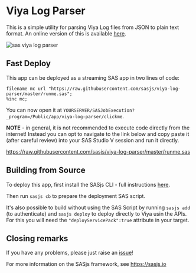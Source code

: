 # Viya Log Parser

This is a simple utility for parsing Viya Log files from JSON to plain text format.  An online version of this is available [here](https://sasjs.io/log-parser/).

![sas viya log parser](https://sasjs.io/img/log-parser.png)

## Fast Deploy
This app can be deployed as a streaming SAS app in two lines of code:

```
filename mc url "https://raw.githubusercontent.com/sasjs/viya-log-parser/master/runme.sas";
%inc mc;
```

You can now open it at `YOURSERVER/SASJobExecution?_program=/Public/app/viya-log-parser/clickme`.

**NOTE** - in general, it is not recommended to execute code directly from the internet! Instead you can opt to navigate to the link below and copy paste it (after careful review) into your SAS Studio V session and run it directly.

https://raw.githubusercontent.com/sasjs/viya-log-parser/master/runme.sas



## Building from Source

To deploy this app, first install the SASjs CLI - full instructions [here](https://cli.sasjs.io/installation/).

Then run  `sasjs cb` to prepare the deployment SAS script.

It's also possible to build without using the SAS Script by running `sasjs add` (to authenticate) and `sasjs deploy` to deploy directly to Viya usin the APIs.  For this you will need the `"deployServicePack":true` attribute in your target.


## Closing remarks

If you have any problems, please just raise an [issue](https://github.com/sasjs/viya-log-parser/issues/new)!

For more information on the SASjs framework, see https://sasjs.io
